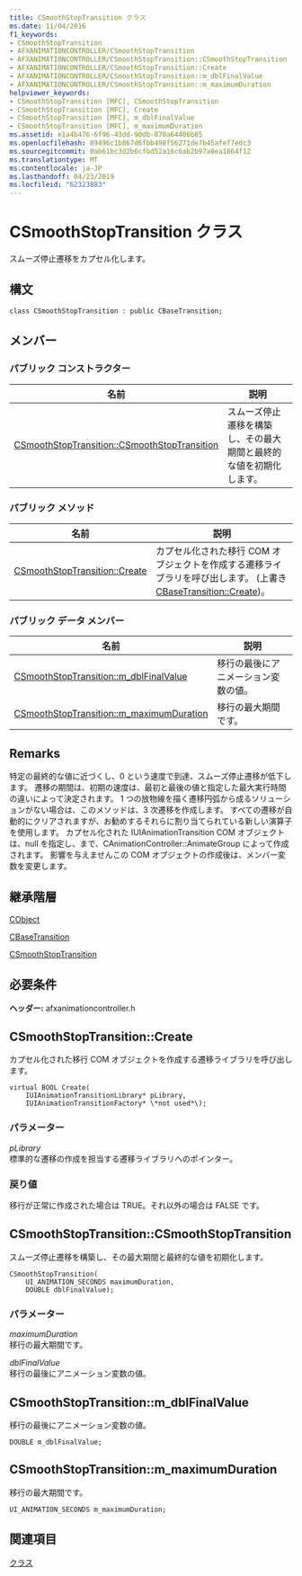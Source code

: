 ```yaml
---
title: CSmoothStopTransition クラス
ms.date: 11/04/2016
f1_keywords:
- CSmoothStopTransition
- AFXANIMATIONCONTROLLER/CSmoothStopTransition
- AFXANIMATIONCONTROLLER/CSmoothStopTransition::CSmoothStopTransition
- AFXANIMATIONCONTROLLER/CSmoothStopTransition::Create
- AFXANIMATIONCONTROLLER/CSmoothStopTransition::m_dblFinalValue
- AFXANIMATIONCONTROLLER/CSmoothStopTransition::m_maximumDuration
helpviewer_keywords:
- CSmoothStopTransition [MFC], CSmoothStopTransition
- CSmoothStopTransition [MFC], Create
- CSmoothStopTransition [MFC], m_dblFinalValue
- CSmoothStopTransition [MFC], m_maximumDuration
ms.assetid: e1a4b476-6f96-43dd-90db-870a64406b85
ms.openlocfilehash: 89496c1b867d6fbb498f56271de7b45afef7edc3
ms.sourcegitcommit: 0ab61bc3d2b6cfbd52a16c6ab2b97a8ea1864f12
ms.translationtype: MT
ms.contentlocale: ja-JP
ms.lasthandoff: 04/23/2019
ms.locfileid: "62323883"
---
```

# <a name="csmoothstoptransition-class"></a>CSmoothStopTransition クラス

スムーズ停止遷移をカプセル化します。

## <a name="syntax"></a>構文

```
class CSmoothStopTransition : public CBaseTransition;
```

## <a name="members"></a>メンバー

### <a name="public-constructors"></a>パブリック コンストラクター

|名前|説明|
|----------|-----------------|
|[CSmoothStopTransition::CSmoothStopTransition](#csmoothstoptransition)|スムーズ停止遷移を構築し、その最大期間と最終的な値を初期化します。|

### <a name="public-methods"></a>パブリック メソッド

|名前|説明|
|----------|-----------------|
|[CSmoothStopTransition::Create](#create)|カプセル化された移行 COM オブジェクトを作成する遷移ライブラリを呼び出します。 (上書き[CBaseTransition::Create](../../mfc/reference/cbasetransition-class.md#create))。|

### <a name="public-data-members"></a>パブリック データ メンバー

|名前|説明|
|----------|-----------------|
|[CSmoothStopTransition::m_dblFinalValue](#m_dblfinalvalue)|移行の最後にアニメーション変数の値。|
|[CSmoothStopTransition::m_maximumDuration](#m_maximumduration)|移行の最大期間です。|

## <a name="remarks"></a>Remarks

特定の最終的な値に近づくし、0 という速度で到達、スムーズ停止遷移が低下します。 遷移の期間は、初期の速度は、最初と最後の値と指定した最大実行時間の違いによって決定されます。 1 つの放物線を描く遷移円弧から成るソリューションがない場合は、このメソッドは、3 次遷移を作成します。 すべての遷移が自動的にクリアされますが、お勧めするそれらに割り当てられている新しい演算子を使用します。 カプセル化された IUIAnimationTransition COM オブジェクトは、null を指定し、まで、CAnimationController::AnimateGroup によって作成されます。 影響を与えませんこの COM オブジェクトの作成後は、メンバー変数を変更します。

## <a name="inheritance-hierarchy"></a>継承階層

[CObject](../../mfc/reference/cobject-class.md)

[CBaseTransition](../../mfc/reference/cbasetransition-class.md)

[CSmoothStopTransition](../../mfc/reference/csmoothstoptransition-class.md)

## <a name="requirements"></a>必要条件

**ヘッダー:** afxanimationcontroller.h

##  <a name="create"></a>  CSmoothStopTransition::Create

カプセル化された移行 COM オブジェクトを作成する遷移ライブラリを呼び出します。

```
virtual BOOL Create(
    IUIAnimationTransitionLibrary* pLibrary,
    IUIAnimationTransitionFactory* \*not used*\);
```

### <a name="parameters"></a>パラメーター

*pLibrary*<br/>
標準的な遷移の作成を担当する遷移ライブラリへのポインター。

### <a name="return-value"></a>戻り値

移行が正常に作成された場合は TRUE。それ以外の場合は FALSE です。

##  <a name="csmoothstoptransition"></a>  CSmoothStopTransition::CSmoothStopTransition

スムーズ停止遷移を構築し、その最大期間と最終的な値を初期化します。

```
CSmoothStopTransition(
    UI_ANIMATION_SECONDS maximumDuration,
    DOUBLE dblFinalValue);
```

### <a name="parameters"></a>パラメーター

*maximumDuration*<br/>
移行の最大期間です。

*dblFinalValue*<br/>
移行の最後にアニメーション変数の値。

##  <a name="m_dblfinalvalue"></a>  CSmoothStopTransition::m_dblFinalValue

移行の最後にアニメーション変数の値。

```
DOUBLE m_dblFinalValue;
```

##  <a name="m_maximumduration"></a>  CSmoothStopTransition::m_maximumDuration

移行の最大期間です。

```
UI_ANIMATION_SECONDS m_maximumDuration;
```

## <a name="see-also"></a>関連項目

[クラス](../../mfc/reference/mfc-classes.md)
